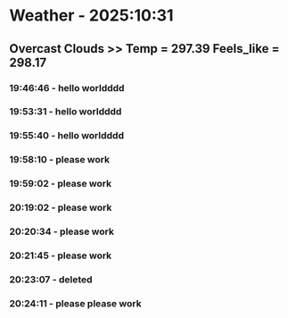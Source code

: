 # Weather - 2025:10:31
## Overcast Clouds >> Temp = 297.39 Feels_like = 298.17


### 19:46:46 - hello worldddd

### 19:53:31 - hello worldddd

### 19:55:40 - hello worldddd

### 19:58:10 - please work

### 19:59:02 - please work

### 20:19:02 - please work

### 20:20:34 - please work

### 20:21:45 - please work

### 20:23:07 - deleted

### 20:24:11 - please please work

